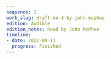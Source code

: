```yaml
---
sequence: 1
work_slug: draft-no-4-by-john-mcphee
edition: Audible
edition_notes: Read by John McPhee
timeline:
- date: 2022-09-11
  progress: Finished
---
```


